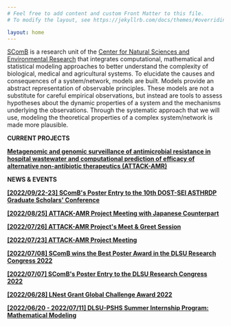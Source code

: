 ```yaml
---
# Feel free to add content and custom Front Matter to this file.
# To modify the layout, see https://jekyllrb.com/docs/themes/#overriding-theme-defaults

layout: home
---
```

[SComB](https://dlsu-scomb.github.io/) is a research unit of the [Center for Natural Sciences and Environmental Research](https://www.dlsu.edu.ph/research/research-centers/censer/?fbclid=IwAR2_ZT71u1OxhE9xfvIapV30DncFlfFUkhDu-uuX2Et4S7VO6peHvcDnyU8) that integrates computational, mathematical and statistical modeling approaches to better understand the complexity of biological, medical and agricultural systems. To elucidate the causes and consequences of a system/network, models are built. Models provide an abstract representation of observable principles. These models are not a substitute for careful empirical observations, but instead are tools to assess hypotheses about the dynamic properties of a system and the mechanisms underlying the observations. Through the systematic approach that we will use, modeling the theoretical properties of a complex system/network is made more plausible.

**CURRENT PROJECTS**

[**Metagenomic and genomic surveillance of antimicrobial resistance in hospital wastewater and computational prediction of efficacy of alternative non-antibiotic therapeutics (ATTACK-AMR)**](/projects/#attack_amr)

**NEWS & EVENTS**

[**[2022/09/22-23] SComB's Poster Entry to the 10th DOST-SEI ASTHRDP Graduate Scholars' Conference**](/events/#dost)

[**[2022/08/25] ATTACK-AMR Project Meeting with Japanese Counterpart**](/events/#meeting2)

[**[2022/07/26] ATTACK-AMR Project's Meet & Greet Session**](/events/#meet_and_greet)

[**[2022/07/23] ATTACK-AMR Project Meeting**](/events/#meeting1)

[**[2022/07/08] SComB wins the Best Poster Award in the DLSU Research Congress 2022**](/events/#best_poster_dlsu_rescon_2022)

[**[2022/07/07] SComB's Poster Entry to the DLSU Research Congress 2022**](/events/#dlsu_rescon_2022)

[**[2022/06/28] LNest Grant Global Challenge Award 2022**](/events/#lnest_grant)

[**[2022/06/20 - 2022/07/11] DLSU-PSHS Summer Internship Program: Mathematical Modeling**](/events/#pshs_2022)
